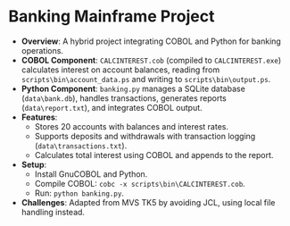 # Banking Mainframe Project
- **Overview**: A hybrid project integrating COBOL and Python for banking operations.
- **COBOL Component**: `CALCINTEREST.cob` (compiled to `CALCINTEREST.exe`) calculates interest on account balances, reading from `scripts\bin\account_data.ps` and writing to `scripts\bin\output.ps`.
- **Python Component**: `banking.py` manages a SQLite database (`data\bank.db`), handles transactions, generates reports (`data\report.txt`), and integrates COBOL output.
- **Features**:
  - Stores 20 accounts with balances and interest rates.
  - Supports deposits and withdrawals with transaction logging (`data\transactions.txt`).
  - Calculates total interest using COBOL and appends to the report.
- **Setup**:
  - Install GnuCOBOL and Python.
  - Compile COBOL: `cobc -x scripts\bin\CALCINTEREST.cob`.
  - Run: `python banking.py`.
- **Challenges**: Adapted from MVS TK5 by avoiding JCL, using local file handling instead.

